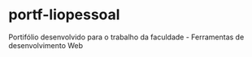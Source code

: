 # portf-liopessoal
Portifólio desenvolvido para o trabalho da faculdade - Ferramentas de desenvolvimento Web
